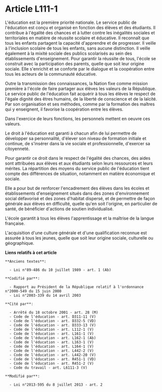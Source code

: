 # Article L111-1

L'éducation est la première priorité nationale. Le service public de l'éducation est conçu et organisé en fonction des élèves
et des étudiants. Il contribue à l'égalité des chances et à lutter contre les inégalités sociales et territoriales en matière
de réussite scolaire et éducative. Il reconnaît que tous les enfants partagent la capacité d'apprendre et de progresser. Il
veille à l'inclusion scolaire de tous les enfants, sans aucune distinction. Il veille également à la mixité sociale des
publics scolarisés au sein des établissements d'enseignement. Pour garantir la réussite de tous, l'école se construit avec la
participation des parents, quelle que soit leur origine sociale. Elle s'enrichit et se conforte par le dialogue et la
coopération entre tous les acteurs de la communauté éducative.

Outre la transmission des connaissances, la Nation fixe comme mission première à l'école de faire partager aux élèves les
valeurs de la République. Le service public de l'éducation fait acquérir à tous les élèves le respect de l'égale dignité des
êtres humains, de la liberté de conscience et de la laïcité. Par son organisation et ses méthodes, comme par la formation des
maîtres qui y enseignent, il favorise la coopération entre les élèves. 

Dans l'exercice de leurs fonctions, les personnels mettent en oeuvre ces valeurs.

Le droit à l'éducation est garanti à chacun afin de lui permettre de développer sa personnalité, d'élever son niveau de
formation initiale et continue, de s'insérer dans la vie sociale et professionnelle, d'exercer sa citoyenneté.

Pour garantir ce droit dans le respect de l'égalité des chances, des aides sont attribuées aux élèves et aux étudiants selon
leurs ressources et leurs mérites. La répartition des moyens du service public de l'éducation tient compte des différences de
situation, notamment en matière économique et sociale.

Elle a pour but de renforcer l'encadrement des élèves dans les écoles et établissements d'enseignement situés dans des zones
d'environnement social défavorisé et des zones d'habitat dispersé, et de permettre de façon générale aux élèves en
difficulté, quelle qu'en soit l'origine, en particulier de santé, de bénéficier d'actions de soutien individualisé.

L'école garantit à tous les élèves l'apprentissage et la maîtrise de la langue française.

L'acquisition d'une culture générale et d'une qualification reconnue est assurée à tous les jeunes, quelle que soit leur
origine sociale, culturelle ou géographique.

**Liens relatifs à cet article**

	**Anciens textes**:

	  - Loi n°89-486 du 10 juillet 1989 - art. 1 (Ab)

	**Codifié par**:

	  - Rapport au Président de la République relatif à l'ordonnance n°2000-549 du 15 juin 2000
	  - Loi n°2003-339 du 14 avril 2003

	**Cité par**:

	  - Arrêté du 18 octobre 2001 - art. 28 (M)
	  - Code de l'éducation - art. D311-11 (V)
	  - Code de l'éducation - art. D332-5 (VD)
	  - Code de l'éducation - art. D333-13 (V)
	  - Code de l'éducation - art. L112-1 (V)
	  - Code de l'éducation - art. L161-1 (V)
	  - Code de l'éducation - art. L162-1 (Ab)
	  - Code de l'éducation - art. L163-1 (V)
	  - Code de l'éducation - art. L164-1 (V)
	  - Code de l'éducation - art. L442-2 (V)
	  - Code de l'éducation - art. L442-20 (V)
	  - Code de l'éducation - art. R451-1 (VD)
	  - Code de l'éducation - art. R451-2 (V)
	  - Code du travail - art. L6111-3 (V)

	**Modifié par**:

	  - Loi n°2013-595 du 8 juillet 2013 - art. 2
